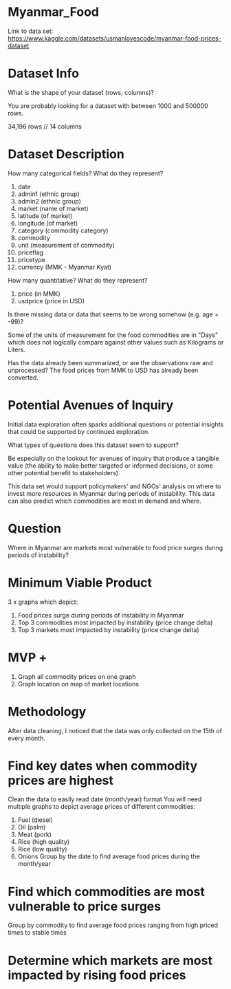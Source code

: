 # Myanmar_Food

Link to data set:
https://www.kaggle.com/datasets/usmanlovescode/myanmar-food-prices-dataset

# Dataset Info
What is the shape of your dataset (rows, columns)?

You are probably looking for a dataset with between 1000 and 500000 rows.

34,196 rows // 14 columns

# Dataset Description
How many categorical fields? What do they represent?
1. date
2. admin1 (ethnic group)
3. admin2 (ethnic group)
4. market (name of market)
5. latitude (of market)
6. longitude (of market)
7. category (commodity category)
8. commodity
9. unit (measurement of commodity)
10. priceflag
11. pricetype
12. currency (MMK - Myanmar Kyat)

How many quantitative? What do they represent?
1. price (in MMK)
2. usdprice (price in USD)

Is there missing data or data that seems to be wrong somehow (e.g. age = -99)?

Some of the units of measurement for the food commodities are in "Days" which does not logically compare against other values such as Kilograms or Liters.

Has the data already been summarized, or are the observations raw and unprocessed?
The food prices from MMK to USD has already been converted.

# Potential Avenues of Inquiry
Initial data exploration often sparks additional questions or potential insights that could be supported by continued exploration.

What types of questions does this dataset seem to support?

Be especially on the lookout for avenues of inquiry that produce a tangible value (the ability to make better targeted or informed decisions, or some other potential benefit to stakeholders).

This data set would support policymakers' and NGOs' analysis on where to invest more resources in Myanmar during periods of instability. This data can also predict which commodities are most in demand and where.

# Question
Where in Myanmar are markets most vulnerable to food price surges during periods of instability? 


# Minimum Viable Product
3 x graphs which depict:
1. Food prices surge during periods of instability in Myanmar
2. Top 3 commodities most impacted by instability (price change delta)
3. Top 3 markets most impacted by instability (price change delta)

# MVP +
1. Graph all commodity prices on one graph
2. Graph location on map of market locations

# Methodology 

After data cleaning, I noticed that the data was only collected on the 15th of every month. 

# Find key dates when commodity prices are highest
Clean the data to easily read date (month/year) format
You will need multiple graphs to depict average prices of different commodities:
1. Fuel (diesel)
2. Oil (palm)
3. Meat (pork)
4. Rice (high quality)
5. Rice (low quality)
6. Onions
Group by the date to find average food prices during the month/year

# Find which commodities are most vulnerable to price surges
Group by commodity to find average food prices ranging from high priced times to stable times

# Determine which markets are most impacted by rising food prices